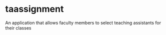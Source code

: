 taassignment
============

An application that allows faculty members to select teaching assistants for their classes

